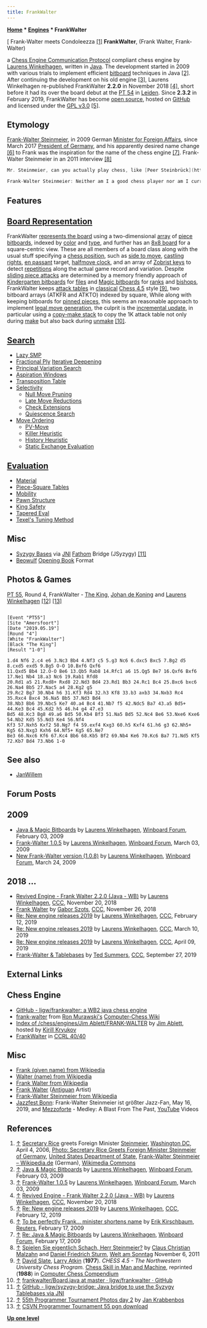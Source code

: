 ```yaml
---
title: FrankWalter
---
```

**[Home](Home "Home") * [Engines](Engines "Engines") * FrankWalter**

\[ Frank-Walter meets Condoleezza <a id="cite-note-1" href="#cite-ref-1">[1]</a>
**FrankWalter**, (Frank Walter, Frank-Walter)

a [Chess Engine Communication Protocol](Chess_Engine_Communication_Protocol "Chess Engine Communication Protocol") compliant chess engine by [Laurens Winkelhagen](Laurens_Winkelhagen "Laurens Winkelhagen"), written in [Java](Java "Java"). The development started in 2009 with various trials to implement efficient [bitboard](Bitboards "Bitboards") techniques in Java <a id="cite-note-2" href="#cite-ref-2">[2]</a>.
After continuing the development on his old engine <a id="cite-note-3" href="#cite-ref-3">[3]</a>, Laurens Winkelhagen re-published FrankWalter **2.2.0** in November 2018 <a id="cite-note-4" href="#cite-ref-4">[4]</a>,
short before it had its over the board debut at the [PT 54](PT_54 "PT 54") in [Leiden](https://en.wikipedia.org/wiki/Leiden).
Since **2.3.2** in February 2019, FrankWalter has become [open source](Category:Open_Source "Category:Open Source"), hosted on [GitHub](https://en.wikipedia.org/wiki/GitHub) and licensed under the [GPL v3.0](Free_Software_Foundation#GPL "Free Software Foundation") <a id="cite-note-5" href="#cite-ref-5">[5]</a>.

## Etymology

[Frank-Walter Steinmeier](https://en.wikipedia.org/wiki/Frank-Walter_Steinmeier), in 2009 German [Minister for Foreign Affairs](<https://en.wikipedia.org/wiki/Minister_for_Foreign_Affairs_(Germany)>), since March 2017 [President of Germany](https://en.wikipedia.org/wiki/President_of_Germany),
and his apparently desired name change <a id="cite-note-6" href="#cite-ref-6">[6]</a> to Frank was the inspiration for the name of the chess engine <a id="cite-note-7" href="#cite-ref-7">[7]</a>. Frank-Walter Steinmeier in an 2011 interview <a id="cite-note-8" href="#cite-ref-8">[8]</a>

```C++
Mr. Steinmeier, can you actually play chess, like [Peer Steinbrück](https://en.wikipedia.org/wiki/Peer_Steinbr%C3%BCck) and [Helmut Schmidt](https://en.wikipedia.org/wiki/Helmut_Schmidt)?

```

```C++
Frank-Walter Steinmeier: Neither am I a good chess player nor am I currently writing a book.

```

## Features

## [Board Representation](Board_Representation "Board Representation")

FrankWalter [represents the board](Board_Representation "Board Representation") using a two-dimensional [array](Array "Array") of [piece bitboards](Bitboard_Board-Definition#CBoardDef "Bitboard Board-Definition"), indexed by [color](Color "Color") and [type](Pieces#PieceTypeCoding "Pieces"), and further has an [8x8 board](8x8_Board "8x8 Board") for a square-centric view.
These are all members of a board class along with the usual stuff specifying a [chess position](Chess_Position "Chess Position"), such as [side to move](Side_to_move "Side to move"), [castling rights](Castling_Rights "Castling Rights"), [en passant](En_passant "En passant") target, [halfmove clock](Halfmove_Clock "Halfmove Clock"), and an array of [Zobrist keys](Zobrist_Hashing "Zobrist Hashing") to detect [repetitions](Repetitions "Repetitions") along the actual game record and variation.
Despite [sliding piece attacks](Sliding_Piece_Attacks "Sliding Piece Attacks") are determined by a memory friendly approach of [Kindergarten bitboards](Kindergarten_Bitboards "Kindergarten Bitboards") for [files](Files "Files") and [Magic bitboards](Magic_Bitboards "Magic Bitboards") for [ranks](Ranks "Ranks") and [bishops](Bishop "Bishop"),
FrankWalter keeps [attack tables](Attack_and_Defend_Maps "Attack and Defend Maps") in [classical](Attack_and_Defend_Maps#Classical_Approach "Attack and Defend Maps") [Chess 4.5](</Chess_(Program)> "Chess (Program)") style <a id="cite-note-9" href="#cite-ref-9">[9]</a>, two bitboard arrays (ATKFR and ATKTO) indexed by square,
While along with keeping bitboards for [pinned pieces](Pin "Pin"), this seems an reasonable approach to implement [legal move generation](Move_Generation#Legal "Move Generation"), the culprit is the [incremental update](Incremental_Updates "Incremental Updates"),
in particular using a [copy-make stack](Copy-Make#Stack "Copy-Make") to copy the 1K attack table not only during [make](Make_Move "Make Move") but also back during [unmake](Unmake_Move "Unmake Move") <a id="cite-note-10" href="#cite-ref-10">[10]</a>.

## [Search](Search "Search")

- [Lazy SMP](Lazy_SMP "Lazy SMP")
- [Fractional Ply](Depth#FractionalPlies "Depth") [Iterative Deepening](Iterative_Deepening "Iterative Deepening")
- [Principal Variation Search](Principal_Variation_Search "Principal Variation Search")
- [Aspiration Windows](Aspiration_Windows "Aspiration Windows")
- [Transposition Table](Transposition_Table "Transposition Table")
- [Selectivity](Selectivity "Selectivity")
  - [Null Move Pruning](Null_Move_Pruning "Null Move Pruning")
  - [Late Move Reductions](Late_Move_Reductions "Late Move Reductions")
  - [Check Extensions](Check_Extensions "Check Extensions")
  - [Quiescence Search](Quiescence_Search "Quiescence Search")
- [Move Ordering](Move_Ordering "Move Ordering")
  - [PV-Move](PV-Move "PV-Move")
  - [Killer Heuristic](Killer_Heuristic "Killer Heuristic")
  - [History Heuristic](History_Heuristic "History Heuristic")
  - [Static Exchange Evaluation](Static_Exchange_Evaluation "Static Exchange Evaluation")

## [Evaluation](Evaluation "Evaluation")

- [Material](Material "Material")
- [Piece-Square Tables](Piece-Square_Tables "Piece-Square Tables")
- [Mobility](Mobility "Mobility")
- [Pawn Structure](Pawn_Structure "Pawn Structure")
- [King Safety](King_Safety "King Safety")
- [Tapered Eval](Tapered_Eval "Tapered Eval")
- [Texel's Tuning Method](Texel%27s_Tuning_Method "Texel's Tuning Method")

## Misc

- [Syzygy Bases](Syzygy_Bases "Syzygy Bases") via [JNI](https://en.wikipedia.org/wiki/Java_Native_Interface) [Fathom](Syzygy_Bases#Fathom "Syzygy Bases") Bridge (JSyzygy) <a id="cite-note-11" href="#cite-ref-11">[11]</a>
- [Beowulf](Beowulf "Beowulf") [Opening Book](Opening_Book "Opening Book") Format

## Photos & Games

[](https://csvn.nl/index.php/nieuws/51-toernooien/830-55th-programmer-tournament-ranking)
[PT 55](PT_55 "PT 55"), Round 4, FrankWalter - [The King](The_King "The King"), [Johan de Koning](Johan_de_Koning "Johan de Koning") and [Laurens Winkelhagen](Laurens_Winkelhagen "Laurens Winkelhagen") <a id="cite-note-12" href="#cite-ref-12">[12]</a> <a id="cite-note-13" href="#cite-ref-13">[13]</a>

```

[Event "PT55"]
[Site "Amersfoort"]
[Date "2019.05.19"]
[Round "4"]
[White "FrankWalter"]
[Black "The King"]
[Result "1-0"]

1.d4 Nf6 2.c4 e6 3.Nc3 Bb4 4.Nf3 c5 5.g3 Nc6 6.dxc5 Bxc5 7.Bg2 d5 8.cxd5 exd5 9.Bg5 O-O 10.Bxf6 Qxf6 
11.Qxd5 Bb4 12.O-O Be6 13.Qb5 Rab8 14.Rfc1 a6 15.Qg5 Be7 16.Qxf6 Bxf6 17.Ne1 Nb4 18.a3 Nc6 19.Rab1 Rfd8 
20.Rd1 a5 21.Rxd8+ Rxd8 22.Nd3 Bd4 23.Rd1 Bb3 24.Rc1 Bc4 25.Bxc6 bxc6 26.Na4 Bb5 27.Nac5 a4 28.Kg2 g5
29.Rc2 Bg7 30.Nb4 h6 31.Kf3 Rd4 32.h3 Kf8 33.b3 axb3 34.Nxb3 Rc4 35.Rxc4 Bxc4 36.Na5 Bb5 37.Nd3 Bd4 
38.Nb3 Bb6 39.Nbc5 Ke7 40.a4 Bc4 41.Nb7 f5 42.Ndc5 Ba7 43.a5 Bd5+ 44.Ke3 Bc4 45.Kd2 h5 46.h4 g4 47.e3 
Bd5 48.Kc3 Bg8 49.a6 Bd5 50.Kb4 Bf3 51.Na5 Bd5 52.Nc4 Be6 53.Nxe6 Kxe6 54.Nb2 Kd5 55.Nd3 Ke4 56.Nf4
Kf3 57.Nxh5 Kxf2 58.Ng7 f4 59.exf4 Kxg3 60.h5 Kxf4 61.h6 g3 62.Nh5+ Kg5 63.Nxg3 Kxh6 64.Nf5+ Kg5 65.Ne7 
Be3 66.Nxc6 Kf6 67.Kc4 Bb6 68.Kb5 Bf2 69.Nb4 Ke6 70.Kc6 Ba7 71.Nd5 Kf5 72.Kb7 Bd4 73.Nb6 1-0

```

## See also

- [JanWillem](JanWillem "JanWillem")

## Forum Posts

## 2009

- [Java & Magic Bitboards](http://www.open-aurec.com/wbforum/viewtopic.php?f=4&t=49948) by [Laurens Winkelhagen](Laurens_Winkelhagen "Laurens Winkelhagen"), [Winboard Forum](Computer_Chess_Forums "Computer Chess Forums"), February 03, 2009
- [Frank-Walter 1.0.5](http://www.open-aurec.com/wbforum/viewtopic.php?f=2&t=50010) by [Laurens Winkelhagen](Laurens_Winkelhagen "Laurens Winkelhagen"), [Winboard Forum](Computer_Chess_Forums "Computer Chess Forums"), March 03, 2009
- [New Frank-Walter version (1.0.8)](http://www.open-aurec.com/wbforum/viewtopic.php?f=2&t=50051) by [Laurens Winkelhagen](Laurens_Winkelhagen "Laurens Winkelhagen"), [Winboard Forum](Computer_Chess_Forums "Computer Chess Forums"), March 24, 2009

## 2018 ...

- [Revived Engine - Frank Walter 2.2.0 (Java - WB)](http://talkchess.com/forum3/viewtopic.php?t=68989) by [Laurens Winkelhagen](Laurens_Winkelhagen "Laurens Winkelhagen"), [CCC](CCC "CCC"), November 20, 2018
- [Frank Walter](http://www.talkchess.com/forum3/viewtopic.php?f=2&t=69057) by [Gabor Szots](Gabor_Szots "Gabor Szots"), [CCC](CCC "CCC"), November 26, 2018
- [Re: New engine releases 2019](http://talkchess.com/forum3/viewtopic.php?f=2&t=69754&start=9) by [Laurens Winkelhagen](Laurens_Winkelhagen "Laurens Winkelhagen"), [CCC](CCC "CCC"), February 12, 2019
- [Re: New engine releases 2019](http://talkchess.com/forum3/viewtopic.php?f=2&t=69754&start=34) by [Laurens Winkelhagen](Laurens_Winkelhagen "Laurens Winkelhagen"), [CCC](CCC "CCC"), March 10, 2019
- [Re: New engine releases 2019](http://talkchess.com/forum3/viewtopic.php?f=2&t=69754&start=96) by [Laurens Winkelhagen](Laurens_Winkelhagen "Laurens Winkelhagen"), [CCC](CCC "CCC"), April 09, 2019
- [Frank-Walter & Tablebases](http://www.talkchess.com/forum3/viewtopic.php?f=2&t=71937) by [Ted Summers](Ted_Summers "Ted Summers"), [CCC](CCC "CCC"), September 27, 2019

## External Links

## Chess Engine

- [GitHub - ljgw/frankwalter: a WB2 java chess engine](https://github.com/ljgw/frankwalter)
- [frank-walter](http://www.computer-chess.org/doku.php?id=computer_chess:engines:frank-walter:index) from [Ron Murawski's](Ron_Murawski "Ron Murawski") [Computer-Chess Wiki](http://computer-chess.org/doku.php?id=home)
- [Index of /chess/engines/Jim Ablett/FRANK-WALTER](http://kirr.homeunix.org/chess/engines/Jim%20Ablett/FRANK-WALTER/) by [Jim Ablett](Jim_Ablett "Jim Ablett"), hosted by [Kirill Kryukov](Kirill_Kryukov "Kirill Kryukov")
- [FrankWalter](https://ccrl.chessdom.com/ccrl/4040/cgi/compare_engines.cgi?family=FrankWalter&print=Rating+list&print=Results+table&print=LOS+table&print=Ponder+hit+table&print=Eval+difference+table&print=Comopp+gamenum+table&print=Overlap+table&print=Score+with+common+opponents)  in [CCRL 40/40](CCRL "CCRL")

## Misc

- [Frank (given name) from Wikipedia](<https://en.wikipedia.org/wiki/Frank_(given_name)>)
- [Walter (name) from Wikipedia](<https://en.wikipedia.org/wiki/Walter_(name)>)
- [Frank Walter from Wikipedia](https://en.wikipedia.org/wiki/Frank_Walter)
- [Frank Walter](http://www.frankwalter.org/) ([Antiguan](https://en.wikipedia.org/wiki/Antigua) Artist)
- [Frank-Walter Steinmeier from Wikipedia](https://en.wikipedia.org/wiki/Frank-Walter_Steinmeier)
- [Jazzfest Bonn](https://www.jazzfest-bonn.de/en/2019-2/videos-jazzfest-bonn-2019/): Frank-Walter Steinmeier ist größter Jazz-Fan, May 16, 2019, and [Mezzoforte](Category:Mezzoforte "Category:Mezzoforte") - Medley: A Blast From The Past, [YouTube](https://en.wikipedia.org/wiki/YouTube) Videos

## References

1. <a id="cite-ref-1" href="#cite-note-1">↑</a> [Secretary Rice](https://en.wikipedia.org/wiki/Condoleezza_Rice) greets Foreign Minister [Steinmeier](https://en.wikipedia.org/wiki/Frank-Walter_Steinmeier), [Washington DC](https://en.wikipedia.org/wiki/Washington,_D.C.), April 4, 2006, [Photo: Secretary Rice Greets Foreign Minister Steinmeier of Germany](https://2001-2009.state.gov/r/pa/ei/pix/2006/64144.htm), [United States Department of State](https://en.wikipedia.org/wiki/United_States_Department_of_State), [Frank-Walter Steinmeier – Wikipedia.de](https://de.wikipedia.org/wiki/Frank-Walter_Steinmeier) (German), [Wikimedia Commons](https://en.wikipedia.org/wiki/Wikimedia_Commons)
1. <a id="cite-ref-2" href="#cite-note-2">↑</a> [Java & Magic Bitboards](http://www.open-aurec.com/wbforum/viewtopic.php?f=4&t=49948) by [Laurens Winkelhagen](Laurens_Winkelhagen "Laurens Winkelhagen"), [Winboard Forum](Computer_Chess_Forums "Computer Chess Forums"), February 03, 2009
1. <a id="cite-ref-3" href="#cite-note-3">↑</a> [Frank-Walter 1.0.5](http://www.open-aurec.com/wbforum/viewtopic.php?f=2&t=50010) by [Laurens Winkelhagen](Laurens_Winkelhagen "Laurens Winkelhagen"), [Winboard Forum](Computer_Chess_Forums "Computer Chess Forums"), March 03, 2009
1. <a id="cite-ref-4" href="#cite-note-4">↑</a> [Revived Engine - Frank Walter 2.2.0 (Java - WB)](http://talkchess.com/forum3/viewtopic.php?t=68989) by [Laurens Winkelhagen](Laurens_Winkelhagen "Laurens Winkelhagen"), [CCC](CCC "CCC"), November 20, 2018
1. <a id="cite-ref-5" href="#cite-note-5">↑</a> [Re: New engine releases 2019](http://talkchess.com/forum3/viewtopic.php?f=2&t=69754&start=9) by [Laurens Winkelhagen](Laurens_Winkelhagen "Laurens Winkelhagen"), [CCC](CCC "CCC"), February 12, 2019
1. <a id="cite-ref-6" href="#cite-note-6">↑</a> [To be perfectly Frank... minister shortens name](https://uk.reuters.com/article/oukoe-uk-germany-spd-steinmeier/to-be-perfectly-frank-minister-shortens-name-idUKTRE51E19520090217) by [Erik Kirschbaum](https://www1.wdr.de/daserste/presseclub/gaeste/gast-erik-kirschbaum-latimes-100.html), [Reuters](https://en.wikipedia.org/wiki/Reuters), February 17, 2009
1. <a id="cite-ref-7" href="#cite-note-7">↑</a> [Re: Java & Magic Bitboards](http://www.open-aurec.com/wbforum/viewtopic.php?f=4&t=49948&p=189209#p189206) by [Laurens Winkelhagen](Laurens_Winkelhagen "Laurens Winkelhagen"), [Winboard Forum](Computer_Chess_Forums "Computer Chess Forums"), February 17, 2009
1. <a id="cite-ref-8" href="#cite-note-8">↑</a> [Spielen Sie eigentlich Schach, Herr Steinmeier?](https://www.welt.de/print/wams/politik/article13700701/Spielen-Sie-eigentlich-Schach-Herr-Steinmeier.html) by [Claus Christian Malzahn](https://de.wikipedia.org/wiki/Claus_Christian_Malzahn) and [Daniel Friedrich Sturm](https://de.wikipedia.org/wiki/Daniel_Friedrich_Sturm), [Welt am Sonntag](https://en.wikipedia.org/wiki/Welt_am_Sonntag) November 6, 2011
1. <a id="cite-ref-9" href="#cite-note-9">↑</a> [David Slate](David_Slate "David Slate"), [Larry Atkin](Larry_Atkin "Larry Atkin") (**1977**). *CHESS 4.5 - The Northwestern University Chess Program.* [Chess Skill in Man and Machine](Chess_Skill_in_Man_and_Machine "Chess Skill in Man and Machine"), reprinted (**1988**) in [Computer Chess Compendium](Computer_Chess_Compendium "Computer Chess Compendium")
1. <a id="cite-ref-10" href="#cite-note-10">↑</a> [frankwalter/Board.java at master · ljgw/frankwalter · GitHub](https://github.com/ljgw/frankwalter/blob/master/src/main/java/com/winkelhagen/chess/frankwalter/board/Board.java)
1. <a id="cite-ref-11" href="#cite-note-11">↑</a> [GitHub - ljgw/syzygy-bridge: Java bridge to use the Syzygy Tablebases via JNI](https://github.com/ljgw/syzygy-bridge)
1. <a id="cite-ref-12" href="#cite-note-12">↑</a> [55th Programmer Tournament Photos day 2](https://csvn.nl/index.php/nieuws/51-toernooien/830-55th-programmer-tournament-ranking) by [Jan Krabbenbos](Jan_Krabbenbos "Jan Krabbenbos")
1. <a id="cite-ref-13" href="#cite-note-13">↑</a> [CSVN Programmer Tournament 55 pgn download](https://csvn.nl/index.php/download/partijen/csvn-programmer-tournaments/262-csvn-programmer-tournament-55)

**[Up one level](Engines "Engines")**

